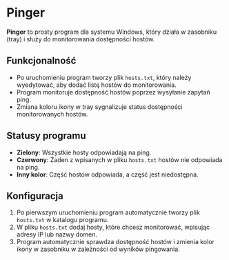 # Pinger

**Pinger** to prosty program dla systemu Windows, który działa w zasobniku (tray) i służy do monitorowania dostępności hostów.

## Funkcjonalność

- Po uruchomieniu program tworzy plik `hosts.txt`, który należy wyedytować, aby dodać listę hostów do monitorowania.
- Program monitoruje dostępność hostów poprzez wysyłanie zapytań ping.
- Zmiana koloru ikony w tray sygnalizuje status dostępności monitorowanych hostów.

## Statusy programu

- **Zielony**: Wszystkie hosty odpowiadają na ping.
- **Czerwony**: Żaden z wpisanych w pliku `hosts.txt` hostów nie odpowiada na ping.
- **Inny kolor**: Część hostów odpowiada, a część jest niedostępna.

## Konfiguracja
1. Po pierwszym uruchomieniu program automatycznie tworzy plik `hosts.txt` w katalogu programu.
2. W pliku `hosts.txt` dodaj hosty, które chcesz monitorować, wpisując adresy IP lub nazwy domen.
3. Program automatycznie sprawdza dostępność hostów i zmienia kolor ikony w zasobniku w zależności od wyników pingowania.

